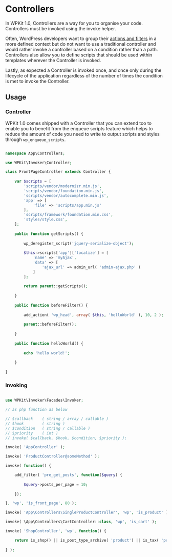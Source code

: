 # Controllers

In WPKit 1.0, Controllers are a way for you to organise your code. Controllers must be invoked using the invoke helper.

Often, WordPress developers want to group their [actions and filters](https://codex.wordpress.org/Plugin_API) in a more defined context but do not want to use a traditional controller and would rather invoke a controller based on a condition rather than a path. Controllers also allow you to define scripts that should be used within templates wherever the Controller is invoked.

Lastly, as expected a Controller is invoked once, and once only during the lifecycle of the application regardless of the number of times the condition is met to invoke the Controller.

## Usage

### Controller

WPKit 1.0 comes shipped with a Controller that you can extend too to enable you to benefit from the enqueue scripts feature which helps to reduce the amount of code you need to write to output scripts and styles through ```wp_enqueue_scripts```.

```php

namespace App\Controllers;

use WPKit\Invoker\Controller;

class FrontPageController extends Controller {
	
	var $scripts = [
		'scripts/vendor/modernizr.min.js',
		'scripts/vendor/foundation.min.js',
		'scripts/vendor/autocomplete.min.js',
		'app' => [
		    'file' => 'scripts/app.min.js'
		],
		'scripts/framework/foundation.min.css',
		'styles/style.css',
	];
	
	public function getScripts() {
	
		wp_deregister_script('jquery-serialize-object');
		
		$this->scripts['app']['localize'] = [
		    'name' => 'myAjax',
		    'data' => [ 
		        'ajax_url' => admin_url( 'admin-ajax.php' )
		    ]
		];
		
		return parent::getScripts();
	
	}
	
	public function beforeFilter() {
			
		add_action( 'wp_head', array( $this, 'helloWorld' ), 10, 2 );
		
		parent::beforeFilter();
	
	}
	
	public function helloWorld() {
	
		echo 'hello world!';
	
	}
	
}
```

### Invoking

```php

use WPKit\Invoker\Facades\Invoker;

// as php function as below

// $callback 	( string / array / callable )
// $hook 		( string )
// $condition 	( string / callable )
// $priority 	( int )
// invoke( $callback, $hook, $condition, $priority );

invoke( 'AppController' );

invoke( 'ProductController@someMethod' );

invoke( function() {

	add_filter( 'pre_get_posts', function($query) {
		
		$query->posts_per_page = 10;
		
	});

}, 'wp', 'is_front_page', 80 );

invoke( 'App\Controllers\SingleProductController', 'wp', 'is_product' );

invoke( \App\Controllers\CartController::class, 'wp', 'is_cart' );

invoke( 'ShopController', 'wp', function() {

	return is_shop() || is_post_type_archive( 'product') || is_tax( 'product_cat' ) || is_tax( 'product_tag' ) || is_tax( 'product_brand' ) || is_tax( 'company_portal' );
	
} );

```
